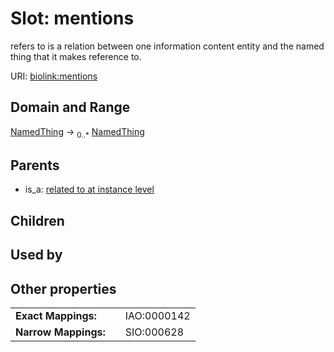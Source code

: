 
# Slot: mentions


refers to is a relation between one information content entity and the named thing that it makes reference to.

URI: [biolink:mentions](https://w3id.org/biolink/vocab/mentions)


## Domain and Range

[NamedThing](NamedThing.md) &#8594;  <sub>0..\*</sub> [NamedThing](NamedThing.md)

## Parents

 *  is_a: [related to at instance level](related_to_at_instance_level.md)

## Children


## Used by


## Other properties

|  |  |  |
| --- | --- | --- |
| **Exact Mappings:** | | IAO:0000142 |
| **Narrow Mappings:** | | SIO:000628 |

